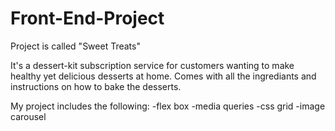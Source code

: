 # Front-End-Project

Project is called "Sweet Treats"

It's a dessert-kit subscription service for customers wanting to make healthy yet delicious desserts at home. Comes with all the ingrediants and instructions on how to bake the desserts.

My project includes the following:
-flex box
-media queries
-css grid
-image carousel
